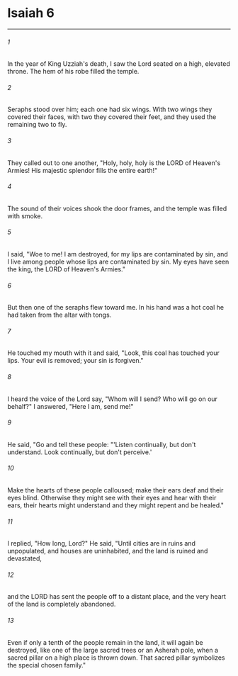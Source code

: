 # Isaiah 6
***



###### 1 
In the year of King Uzziah's death, I saw the Lord seated on a high, elevated throne. The hem of his robe filled the temple. 

###### 2 
Seraphs stood over him; each one had six wings. With two wings they covered their faces, with two they covered their feet, and they used the remaining two to fly. 

###### 3 
They called out to one another, "Holy, holy, holy is the LORD of Heaven's Armies! His majestic splendor fills the entire earth!" 

###### 4 
The sound of their voices shook the door frames, and the temple was filled with smoke. 

###### 5 
I said, "Woe to me! I am destroyed, for my lips are contaminated by sin, and I live among people whose lips are contaminated by sin. My eyes have seen the king, the LORD of Heaven's Armies." 

###### 6 
But then one of the seraphs flew toward me. In his hand was a hot coal he had taken from the altar with tongs. 

###### 7 
He touched my mouth with it and said, "Look, this coal has touched your lips. Your evil is removed; your sin is forgiven." 

###### 8 
I heard the voice of the Lord say, "Whom will I send? Who will go on our behalf?" I answered, "Here I am, send me!" 

###### 9 
He said, "Go and tell these people: "'Listen continually, but don't understand. Look continually, but don't perceive.' 

###### 10 
Make the hearts of these people calloused; make their ears deaf and their eyes blind. Otherwise they might see with their eyes and hear with their ears, their hearts might understand and they might repent and be healed." 

###### 11 
I replied, "How long, Lord?" He said, "Until cities are in ruins and unpopulated, and houses are uninhabited, and the land is ruined and devastated, 

###### 12 
and the LORD has sent the people off to a distant place, and the very heart of the land is completely abandoned. 

###### 13 
Even if only a tenth of the people remain in the land, it will again be destroyed, like one of the large sacred trees or an Asherah pole, when a sacred pillar on a high place is thrown down. That sacred pillar symbolizes the special chosen family."
